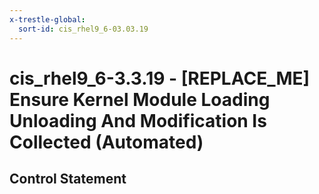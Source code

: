 ```yaml
---
x-trestle-global:
  sort-id: cis_rhel9_6-03.03.19
---
```


# cis_rhel9_6-3.3.19 - \[REPLACE_ME\] Ensure Kernel Module Loading Unloading And Modification Is Collected (Automated)

## Control Statement
